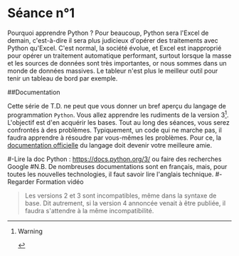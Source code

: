 # Séance n°1

Pourquoi apprendre Python ? Pour beaucoup, Python sera l'Excel de demain, c'est-à-dire il sera plus judicieux d'opérer des traitements avec Python qu'Excel. C'est normal, la société évolue, et Excel est inapproprié pour opérer un traitement automatique performant, surtout lorsque la masse et les sources de données sont très importantes, or nous  sommes dans un monde de données massives. Le tableur n'est plus le meilleur outil pour tenir un tableau de bord par exemple.

##Documentation

Cette série de T.D. ne peut que vous donner un bref aperçu du langage de programmation `Python`. Vous allez apprendre les rudiments de la version 3[^1]. L'objectif est d'en acquérir les bases. Tout au long des séances, vous serez confrontés à des problèmes. Typiquement, un code qui ne marche pas, il faudra apprendre à résoudre par vous-mêmes les problèmes. Pour ce, la [documentation officielle](https://docs.python.org/3/) du langage doit devenir votre meilleure amie.

#-Lire la doc Python : https://docs.python.org/3/ ou faire des recherches Google
#N.B. De nombreuses documentations sont en français, mais, pour toutes les nouvelles technologies, il faut savoir lire l'anglais technique.
#-Regarder Formation vidéo




[^1]: >[!WARNING]
> Les versions 2 et 3 sont incompatibles, même dans la syntaxe de base. Dit autrement, si la version 4 annoncée venait à être publiée, il faudra s'attendre à la même incompatibilité.